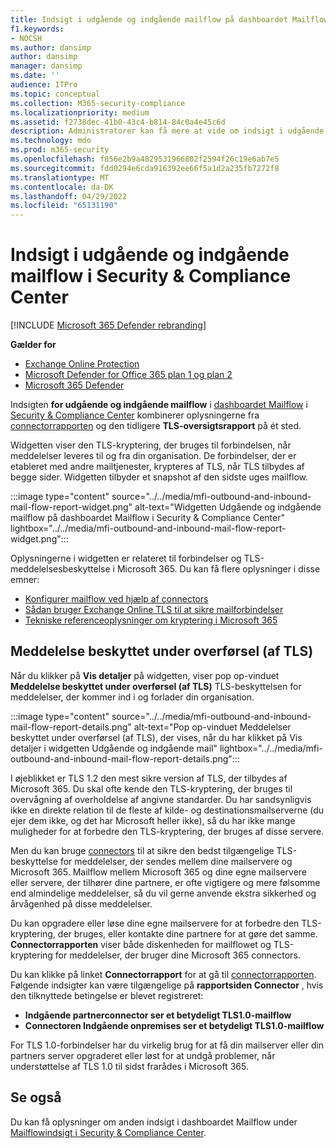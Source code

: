 ```yaml
---
title: Indsigt i udgående og indgående mailflow på dashboardet Mailflow
f1.keywords:
- NOCSH
ms.author: dansimp
author: dansimp
manager: dansimp
ms.date: ''
audience: ITPro
ms.topic: conceptual
ms.collection: M365-security-compliance
ms.localizationpriority: medium
ms.assetid: f2738dec-41b0-43c4-b814-84c0a4e45c6d
description: Administratorer kan få mere at vide om indsigt i udgående og indgående mailflow i dashboardet Mailflow i Security & Compliance Center.
ms.technology: mdo
ms.prod: m365-security
ms.openlocfilehash: f856e2b9a4829531966802f2594f26c19e6ab7e5
ms.sourcegitcommit: fdd0294e6cda916392ee66f5a1d2a235fb7272f8
ms.translationtype: MT
ms.contentlocale: da-DK
ms.lasthandoff: 04/29/2022
ms.locfileid: "65131190"
---
```

# <a name="outbound-and-inbound-mail-flow-insight-in-the-security--compliance-center"></a>Indsigt i udgående og indgående mailflow i Security & Compliance Center

[!INCLUDE [Microsoft 365 Defender rebranding](../includes/microsoft-defender-for-office.md)]

**Gælder for**
- [Exchange Online Protection](exchange-online-protection-overview.md)
- [Microsoft Defender for Office 365 plan 1 og plan 2](defender-for-office-365.md)
- [Microsoft 365 Defender](../defender/microsoft-365-defender.md)

Indsigten **for udgående og indgående mailflow** i [dashboardet Mailflow](mail-flow-insights-v2.md) i [Security & Compliance Center](https://protection.office.com) kombinerer oplysningerne fra [connectorrapporten](view-mail-flow-reports.md#connector-report) og den tidligere **TLS-oversigtsrapport** på ét sted.

Widgetten viser den TLS-kryptering, der bruges til forbindelsen, når meddelelser leveres til og fra din organisation. De forbindelser, der er etableret med andre mailtjenester, krypteres af TLS, når TLS tilbydes af begge sider. Widgetten tilbyder et snapshot af den sidste uges mailflow.

:::image type="content" source="../../media/mfi-outbound-and-inbound-mail-flow-report-widget.png" alt-text="Widgetten Udgående og indgående mailflow på dashboardet Mailflow i Security & Compliance Center" lightbox="../../media/mfi-outbound-and-inbound-mail-flow-report-widget.png":::

Oplysningerne i widgetten er relateret til forbindelser og TLS-meddelelsesbeskyttelse i Microsoft 365. Du kan få flere oplysninger i disse emner:

- [Konfigurer mailflow ved hjælp af connectors](/exchange/mail-flow-best-practices/use-connectors-to-configure-mail-flow/use-connectors-to-configure-mail-flow)
- [Sådan bruger Exchange Online TLS til at sikre mailforbindelser](../../compliance/exchange-online-uses-tls-to-secure-email-connections.md)
- [Tekniske referenceoplysninger om kryptering i Microsoft 365](../../compliance/technical-reference-details-about-encryption.md)

## <a name="message-protected-in-transit-by-tls"></a>Meddelelse beskyttet under overførsel (af TLS)

Når du klikker på **Vis detaljer** på widgetten, viser pop op-vinduet **Meddelelse beskyttet under overførsel (af TLS)** TLS-beskyttelsen for meddelelser, der kommer ind i og forlader din organisation.

:::image type="content" source="../../media/mfi-outbound-and-inbound-mail-flow-report-details.png" alt-text="Pop op-vinduet Meddelelser beskyttet under overførsel (af TLS), der vises, når du har klikket på Vis detaljer i widgetten Udgående og indgående mail" lightbox="../../media/mfi-outbound-and-inbound-mail-flow-report-details.png":::

I øjeblikket er TLS 1.2 den mest sikre version af TLS, der tilbydes af Microsoft 365. Du skal ofte kende den TLS-kryptering, der bruges til overvågning af overholdelse af angivne standarder. Du har sandsynligvis ikke en direkte relation til de fleste af kilde- og destinationsmailserverne (du ejer dem ikke, og det har Microsoft heller ikke), så du har ikke mange muligheder for at forbedre den TLS-kryptering, der bruges af disse servere.

Men du kan bruge [connectors](/exchange/mail-flow-best-practices/use-connectors-to-configure-mail-flow/use-connectors-to-configure-mail-flow) til at sikre den bedst tilgængelige TLS-beskyttelse for meddelelser, der sendes mellem dine mailservere og Microsoft 365. Mailflow mellem Microsoft 365 og dine egne mailservere eller servere, der tilhører dine partnere, er ofte vigtigere og mere følsomme end almindelige meddelelser, så du vil gerne anvende ekstra sikkerhed og årvågenhed på disse meddelelser.

Du kan opgradere eller løse dine egne mailservere for at forbedre den TLS-kryptering, der bruges, eller kontakte dine partnere for at gøre det samme. **Connectorrapporten** viser både diskenheden for mailflowet og TLS-kryptering for meddelelser, der bruger dine Microsoft 365 connectors.

Du kan klikke på linket **Connectorrapport** for at gå til [connectorrapporten](view-mail-flow-reports.md#connector-report). Følgende indsigter kan være tilgængelige på **rapportsiden Connector** , hvis den tilknyttede betingelse er blevet registreret:

- **Indgående partnerconnector ser et betydeligt TLS1.0-mailflow**
- **Connectoren Indgående onpremises ser et betydeligt TLS1.0-mailflow**

For TLS 1.0-forbindelser har du virkelig brug for at få din mailserver eller din partners server opgraderet eller løst for at undgå problemer, når understøttelse af TLS 1.0 til sidst frarådes i Microsoft 365.

## <a name="see-also"></a>Se også

Du kan få oplysninger om anden indsigt i dashboardet Mailflow under [Mailflowindsigt i Security & Compliance Center](mail-flow-insights-v2.md).
